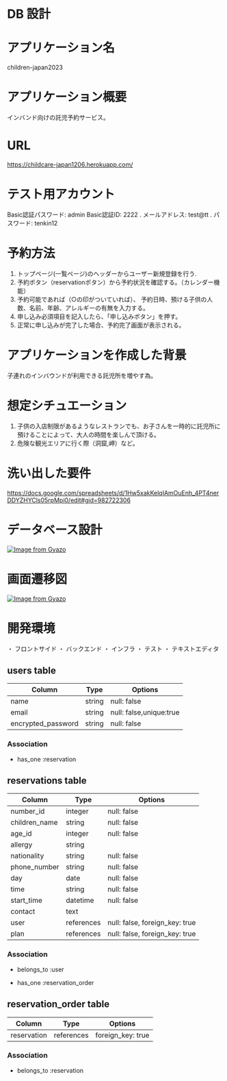 # DB 設計

# アプリケーション名
children-japan2023

# アプリケーション概要
インバンド向けの託児予約サービス。

# URL
https://childcare-japan1206.herokuapp.com/

# テスト用アカウント
Basic認証パスワード: admin
Basic認証ID: 2222
. メールアドレス: test@tt 
. パスワード: tenkin12

# 予約方法
1. トップページ(一覧ページ)のヘッダーからユーザー新規登録を行う.
2. 予約ボタン（reservationボタン）から予約状況を確認する。（カレンダー機能）
3. 予約可能であれば（○の印がついていれば）、 予約日時、預ける子供の人数、名前、年齢、アレルギーの有無を入力する。
4. 申し込み必須項目を記入したら、「申し込みボタン」を押す。
5. 正常に申し込みが完了した場合、予約完了画面が表示される。



  # アプリケーションを作成した背景
  子連れのインバウンドが利用できる託児所を増やす為。
   # 想定シチュエーション
   1. 子供の入店制限があるようなレストランでも、お子さんを一時的に託児所に預けることによって、大人の時間を楽しんで頂ける。
   2. 危険な観光エリアに行く際（洞窟,岬）など。

                                                        
  # 洗い出した要件
  https://docs.google.com/spreadsheets/d/1Hw5xakKelqIAmOuEnh_4PT4nerDDYZHYCls05rpMpi0/edit#gid=982722306

# データベース設計
[![Image from Gyazo](https://i.gyazo.com/a6a53caa031977aeabcdc4cee7ccf24e.png)](https://gyazo.com/a6a53caa031977aeabcdc4cee7ccf24e)
# 画面遷移図
[![Image from Gyazo](https://i.gyazo.com/93689cd9b0473a46789254f78f62ba76.png)](https://gyazo.com/93689cd9b0473a46789254f78f62ba76)

# 開発環境
・ フロントサイド
・ バックエンド
・ インフラ
・ テスト
・ テキストエディタ




## users table

| Column                | Type                | Options                   |
|-----------------------|---------------------|---------------------------|
| name                  | string              | null: false               |
| email                 | string              | null: false,unique:true   |
| encrypted_password    | string              | null: false               |



### Association

* has_one :reservation

## reservations table

| Column           | Type       | Options                        |
|------------------|------------|--------------------------------|
| number_id        | integer    | null: false                    |
| children_name    | string     | null: false                    |
| age_id           | integer    | null: false                    |
| allergy          | string     |                                |
| nationality      | string     | null: false                    |
| phone_number     | string     | null: false                    |
| day              | date       | null: false                    |
| time             | string     | null: false                    |
| start_time       | datetime   | null: false                    |
| contact          | text       |                                |
| user             | references | null: false, foreign_key: true |
| plan             | references | null: false, foreign_key: true |


### Association
- belongs_to :user
* has_one :reservation_order


## reservation_order table

| Column                | Type                | Options             |
|-----------------------|---------------------|---------------------|
| reservation           | references          | foreign_key: true   |

### Association
- belongs_to :reservation
